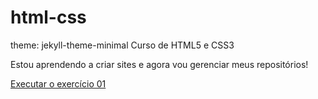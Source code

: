 # html-css
theme: jekyll-theme-minimal
 Curso de HTML5 e CSS3

 Estou aprendendo a criar sites e agora vou gerenciar meus repositórios!

<a href="https://muriloceconello.github.io/html-css/exercicios/ex01-Primeiro%20Exercicio/" target="_blank">Executar o exercício 01</a>
